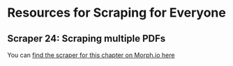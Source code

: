 # Resources for Scraping for Everyone

## Scraper 24: Scraping multiple PDFs

You can [find the scraper for this chapter on Morph.io here](https://morph.io/paulbradshaw/MetPolice_knifecrime)
